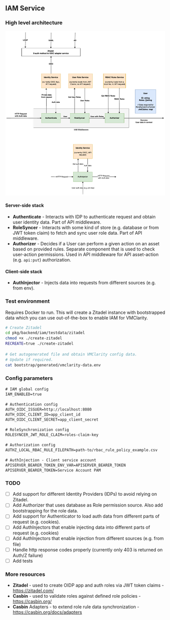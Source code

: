 ## IAM Service

### High level architecture
![alt text](testdata/architecture.png)

#### Server-side stack
- **Authenticate** - Interacts with IDP to authenticate request and obtain user identity data. 
Part of API middleware.
- **RoleSyncer** - Interacts with some kind of store (e.g. database or from JWT token claim) to fetch and sync user role data. 
Part of API middleware.
- **Authorizer** - Decides if a User can perform a given action on an asset based on provided rules. 
Separate component that is used to check user-action permissions. 
Used in API middleware for API asset-action (e.g. `api:put`) authorization.

#### Client-side stack
- **AuthInjector** - Injects data into requests from different sources (e.g. from env).

### Test environment
Requires Docker to run. This will create a Zitadel instance with bootstrapped data which you can use
out-of-the-box to enable IAM for VMClarity.

```bash
# Create Zitadel
cd pkg/backend/iam/testdata/zitadel
chmod +x ./create-zitadel
RECREATE=true ./create-zitadel

# Get autogenerated file and obtain VMClarity config data.
# Update if required.
cat bootstrap/generated/vmclarity-data.env
```

### Config parameters
```
# IAM global config
IAM_ENABLED=true

# Authentication config
AUTH_OIDC_ISSUER=http://localhost:8080
AUTH_OIDC_CLIENT_ID=app_client_id
AUTH_OIDC_CLIENT_SECRET=app_client_secret

# RoleSynchronization config
ROLESYNCER_JWT_ROLE_CLAIM=roles-claim-key

# Authorization config
AUTHZ_LOCAL_RBAC_RULE_FILEPATH=path-to/rbac_rule_policy_example.csv

# AuthInjection - Client service account
APISERVER_BEARER_TOKEN_ENV_VAR=APISERVER_BEARER_TOKEN
APISERVER_BEARER_TOKEN=Service Account PAM
```

### TODO
- [ ] Add support for different Identity Providers (IDPs) to avoid relying on Zitadel.
- [ ] Add Authorizer that uses database as Role permission source. Also add bootstrapping for the role data.
- [ ] Add support for Authenticator to load auth data from different parts of request (e.g. cookies).
- [ ] Add AuthInjectors that enable injecting data into different parts of request (e.g. cookies)
- [ ] Add AuthInjectors that enable injection from different sources (e.g. from file)
- [ ] Handle http response codes properly (currently only 403 is returned on Auth/Z failure)
- [ ] Add tests

### More resources
- **Zitadel** - used to create OIDP app and auth roles via JWT token claims - https://zitadel.com/
- **Casbin** - used to validate roles against defined role policies - https://casbin.org/
- **Casbin** Adapters - to extend role rule data synchronization - https://casbin.org/docs/adapters
